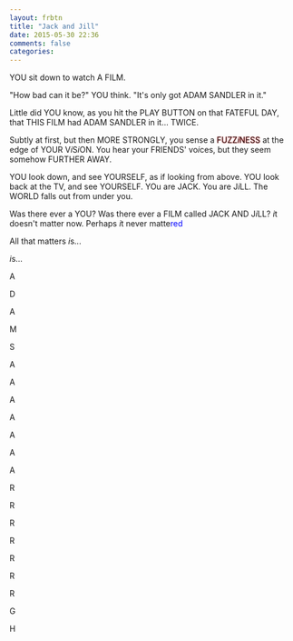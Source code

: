 ```yaml
---
layout: frbtn
title: "Jack and Jill"
date: 2015-05-30 22:36
comments: false
categories: 
---
```


YOU sit down to watch A FILM.

"How bad can it be?" YOU think. "It's only got ADAM SANDLER in it."

Little did YOU know, as you hit the PLAY BUTTON on that FATEFUL DAY, that THIS FILM had ADAM SANDLER in it... TWICE.

Subtly at first, but then MORE STRONGLY, you sense a <span style="text-shadow: 0px 0px 2px #ff0000;">FUZZ<i>i</i>NESS</span> at the edge of YOUR V<i>i</i>S<i>i</i>ON. You hear your FRIENDS' vo<i>i</i>ces, but they seem somehow FURTHER AWAY.

YOU look down, and see YOURSELF, as if looking from above. YOU look back at the TV, and see YOURSELF. YOu are JACK. You are J<i>i</i>LL. The WORLD falls out from under you.

Was there ever a YOU? Was there ever a FILM called JACK AND J<i>i</i>LL? <i>i</i>t doesn't matter now. Perhaps <i>i</i>t never matte<span style="color:blue;">red</span>

All that matters <i>i</i>s...

<i>i</i>s...

A

D

A

M

S

A

A

A

A

A

A

A

R

R

R

R

R

R

R

G

H

<br/>

<br/>

<br/>

<br/>

<br/>

<br/>

<br/>

<br/>

<div id="black" style="position: absolute; z-index: 1000; top: 0; left: 0; height: 100%; width: 100%; display:none; background-color: black; padding-top: 20%; text-align: center; color: red; font-size: 120px; font-family: Creepster, arial; text-shadow: 0px 0px 10px red;">ADAM SANDLER</div>

<script>
function testScroll(ev)
{
  if(window.pageYOffset>800)
  {
    window.scrollTo(0,0);
    document.getElementById('black').style.display = 'block';
    document.body.style.overflow = 'hidden';
    audio.play();
    setInterval(function() {
      window.location.assign("/filmreviews/jack-and-jill2")
    }, 3000);
  }
}
var audio = new Audio('/filmreviews/jack-and-jill2/scream.mp3');
window.onscroll=testScroll
</script>

<script type="text/javascript">
  WebFontConfig = {
    google: { families: [ 'Creepster::latin' ] }
  };
  (function() {
    var wf = document.createElement('script');
    wf.src = ('https:' == document.location.protocol ? 'https' : 'http') +
      '://ajax.googleapis.com/ajax/libs/webfont/1/webfont.js';
    wf.type = 'text/javascript';
    wf.async = 'true';
    var s = document.getElementsByTagName('script')[0];
    s.parentNode.insertBefore(wf, s);
  })(); </script>
